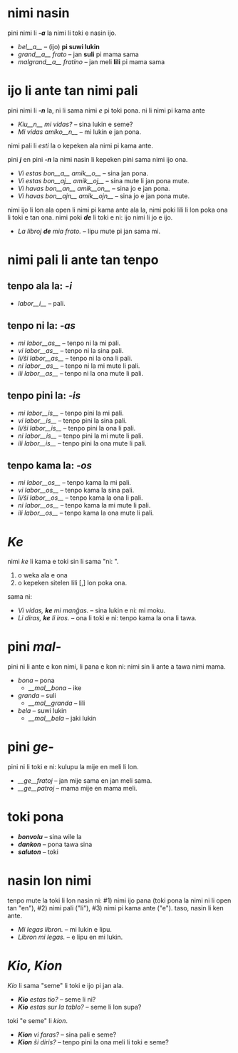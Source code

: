 # nimi nasin

pini nimi li *__-a__* la nimi li toki e nasin ijo.

- *bel__a__* – (ijo) **pi suwi lukin**
- *grand__a__ frato* – jan **suli** pi mama sama
- *malgrand__a__ fratino* – jan meli **lili** pi mama sama

# ijo li ante tan nimi pali

pini nimi li *__-n__* la, ni li sama nimi *e* pi toki pona. ni li nimi pi kama ante

- *Kiu__n__ mi vidas?* – sina lukin e seme?
- *Mi vidas amiko__n__* – mi lukin e jan pona.

nimi pali li _esti_ la o kepeken ala nimi pi kama ante.

pini *__j__* en pini *__-n__* la nimi nasin li kepeken pini sama nimi ijo ona.

- *Vi estas bon__a__ amik__o__* – sina jan pona.
- *Vi estas bon__aj__ amik__oj__* – sina mute li jan pona mute.
- *Vi havas bon__an__ amik__on__* – sina jo e jan pona.
- *Vi havas bon__ajn__ amik__ojn__* – sina jo e jan pona mute.

nimi ijo li lon ala open li nimi pi kama ante ala la, nimi poki lili li lon poka ona li toki e tan ona. nimi poki *__de__* li toki e ni: ijo nimi li jo e ijo.

- *La libroj __de__ mia frato.* – lipu mute pi jan sama mi.

# nimi pali li ante tan tenpo 

## tenpo ala la: *-i*
  
- *labor__i__*          – pali.

## tenpo ni la: *-as*

- *mi labor__as__*      – tenpo ni la mi pali.
- *vi labor__as__*      – tenpo ni la sina pali.
- *li/ŝi labor__as__*   – tenpo ni la ona li pali.
- *ni labor__as__*      – tenpo ni la mi mute li pali.
- *ili labor__as__*     – tenpo ni la ona mute li pali.

## tenpo pini la: *-is*

- *mi labor__is__*      – tenpo pini la mi pali.
- *vi labor__is__*      – tenpo pini la sina pali.
- *li/ŝi labor__is__*   – tenpo pini la ona li pali.
- *ni labor__is__*      – tenpo pini la mi mute li pali.
- *ili labor__is__*     – tenpo pini la ona mute li pali.

## tenpo kama la: *-os*

- *mi labor__os__*      – tenpo kama la mi pali.
- *vi labor__os__*      – tenpo kama la sina pali.
- *li/ŝi labor__os__*   – tenpo kama la ona li pali.
- *ni labor__os__*      – tenpo kama la mi mute li pali.
- *ili labor__os__*     – tenpo kama la ona mute li pali.

# *Ke*

nimi *ke* li kama e toki sin li sama "ni: ".

1. o weka ala e ona
2. o kepeken sitelen lili [,] lon poka ona.

sama ni:

- *Vi vidas, __ke__ mi manĝas.* – sina lukin e ni: mi moku.
- *Li diras, __ke__ li iros.* – ona li toki e ni: tenpo kama la ona li tawa.

# pini *mal-*

pini ni li ante e kon nimi, li pana e kon ni: nimi sin li ante a tawa nimi mama.

- *bona* – pona
  - *__mal__bona* – ike
- *granda* – suli
  - *__mal__granda* – lili
- *bela* – suwi lukin
  - *__mal__bela* – jaki lukin

# pini *ge-*

pini ni li toki e ni: kulupu la mije en meli li lon.

- *__ge__fratoj* – jan mije sama en jan meli sama.
- *__ge__patroj* – mama mije en mama meli.

# toki pona

- *__bonvolu__* – sina wile la
- *__dankon__* – pona tawa sina
- *__saluton__* – toki

# nasin lon nimi

tenpo mute la toki li lon nasin ni: #1) nimi ijo pana (toki pona la nimi ni li open tan "en"), #2) nimi pali ("li"), #3) nimi pi kama ante ("e"). taso, nasin li ken ante.

- *Mi legas libron.* – mi lukin e lipu.
- *Libron mi legas.* – e lipu en mi lukin.

# *Kio, Kion*

*Kio* li sama "seme" li toki e ijo pi jan ala.

- *__Kio__ estas tio?* – seme li ni?
- *__Kio__ estas sur la tablo?* – seme li lon supa?

toki "e seme" li *kion*.

- *__Kion__ vi faras?* – sina pali e seme?
- *__Kion__ ŝi diris?* – tenpo pini la ona meli li toki e seme?


